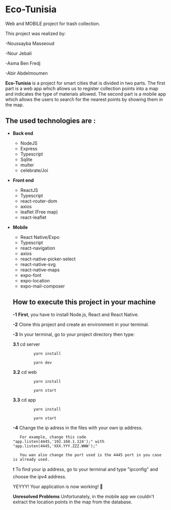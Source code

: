 # Eco-Tunisia
Web and MOBILE project for trash collection.

This project was realized by:

-Noussayba Masseoud 

-Nour Jebali 

-Asma Ben Fredj 

-Abir Abdelmoumen

**Eco-Tunisia** is a project for smart cities that is divided in two parts.
The first part is a web app which allows us to register collection points into a map 
and indicates the type of materials allowed.
The second part is a mobile app which allows the users to  search for the nearest 
points by showing them in the map.
## The used technologies are :
 - **Back end**
    - NodeJS
    - Express
    - Typescript
    - Sqlite
    - multer
    - celebrate/Joi
  
  - **Front end**
    - ReactJS
    - Typescript
    - react-router-dom
    - axios
    - leaflet (Free map)
    - react-leaflet
  
  - **Mobile**
    - React Native/Expo
    - Typescript
    - react-navigation
    - axios
    - react-native-picker-select
    - react-native-svg
    - react-native-maps
    - expo-font
    - expo-location
    - expo-mail-composer
    
    ## How to execute this project in your machine
    
    **-1** **First**, you have to install Node.js, React and React Native. 
    
    **-2** Clone this project and create an environment in your terminal.
    
    **-3** In your terminal, go to your project directory then type:
    
       **3.1**   cd server
          
                 yarn install
             
                 yarn dev
             
       **3.2**   cd web
          
                 yarn install
                   
                 yarn start
             
       **3.3**   cd app
          
                 yarn install
                   
                 yarn start
             
    **-4** Change the ip adress in the files with your own ip address.
           
           For example, change this code "app.listen(4445,'192.168.1.124');" with "app.listen(4445,'XXX.YYY.ZZZ.WWW');"
           
           You wan also change the port used is the 4445 port in you case is already used.
    
    ❗ To find your ip address, go to your terminal and type "ipconfig" and choose the ipv4 address.
    
    YEYYY! Your application is now working! 🎉
    
    **Unresolved Problems** Unfortunately, in the mobile app we couldn't extract the location points in the map from the database.
   
  
             
             
    
   
    
